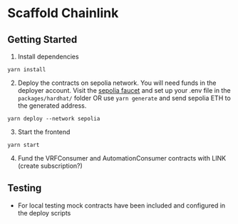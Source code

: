 # Scaffold Chainlink

## Getting Started

1. Install dependencies

```
yarn install
```

2. Deploy the contracts on sepolia network. You will need funds in the deployer account. Visit the [sepolia faucet](https://sepoliafaucet.com/) and set up your .env file in the `packages/hardhat/` folder OR use `yarn generate` and send sepolia ETH to the generated address.

```
yarn deploy --network sepolia
```

3. Start the frontend

```
yarn start
```

4. Fund the VRFConsumer and AutomationConsumer contracts with LINK (create subscription?)

## Testing

- For local testing mock contracts have been included and configured in the deploy scripts
